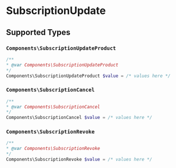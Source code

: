 # SubscriptionUpdate


## Supported Types

### `Components\SubscriptionUpdateProduct`

```php
/**
* @var Components\SubscriptionUpdateProduct
*/
Components\SubscriptionUpdateProduct $value = /* values here */
```

### `Components\SubscriptionCancel`

```php
/**
* @var Components\SubscriptionCancel
*/
Components\SubscriptionCancel $value = /* values here */
```

### `Components\SubscriptionRevoke`

```php
/**
* @var Components\SubscriptionRevoke
*/
Components\SubscriptionRevoke $value = /* values here */
```

